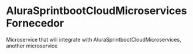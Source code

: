 # AluraSprintbootCloudMicroservicesFornecedor
Microservice that will integrate with AluraSprintbootCloudMicroservices, another microservice
